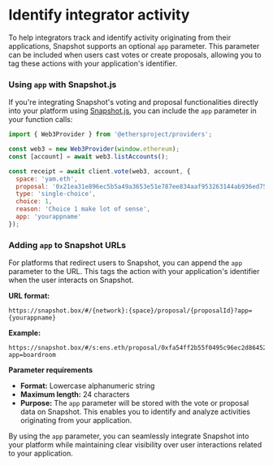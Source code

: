 # Identify integrator activity

To help integrators track and identify activity originating from their applications, Snapshot supports an optional `app` parameter. This parameter can be included when users cast votes or create proposals, allowing you to tag these actions with your application's identifier.

### **Using `app` with Snapshot.js**

If you're integrating Snapshot's voting and proposal functionalities directly into your platform using [Snapshot.js](https://github.com/snapshot-labs/snapshot.js), you can include the `app` parameter in your function calls:

```javascript
import { Web3Provider } from '@ethersproject/providers';

const web3 = new Web3Provider(window.ethereum);
const [account] = await web3.listAccounts();

const receipt = await client.vote(web3, account, {
  space: 'yam.eth',
  proposal: '0x21ea31e896ec5b5a49a3653e51e787ee834aaf953263144ab936ed756f36609f',
  type: 'single-choice',
  choice: 1,
  reason: 'Choice 1 make lot of sense',
  app: 'yourappname'
});
```

### **Adding `app` to Snapshot URLs**

For platforms that redirect users to Snapshot, you can append the `app` parameter to the URL. This tags the action with your application's identifier when the user interacts on Snapshot.

**URL format:**

```
https://snapshot.box/#/{network}:{space}/proposal/{proposalId}?app={yourappname}
```

**Example:**

```
https://snapshot.box/#/s:ens.eth/proposal/0xfa54ff2b55f0495c96ec2d8645241bcff48ca6afe1f4925fb51f29c4667252df?app=boardroom
```

**Parameter requirements**

* **Format:** Lowercase alphanumeric string
* **Maximum length:** 24 characters
* **Purpose:** The `app` parameter will be stored with the vote or proposal data on Snapshot. This enables you to identify and analyze activities originating from your application.

By using the `app` parameter, you can seamlessly integrate Snapshot into your platform while maintaining clear visibility over user interactions related to your application.
